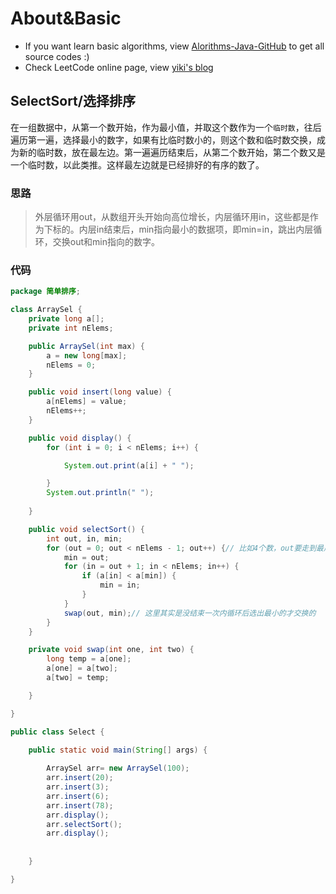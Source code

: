# About&Basic

- If you want learn basic algorithms, view [Alorithms-Java-GitHub](https://github.com/Tiffany270) to get all source codes :)
- Check LeetCode online page, view [yiki's blog](http://yiki.site/vuepress/Leetcode/)


## SelectSort/选择排序

 在一组数据中，从第一个数开始，作为最小值，并取这个数作为一个`临时数`，往后遍历第一遍，选择最小的数字，如果有比临时数小的，则这个数和临时数交换，成为新的临时数，放在最左边。第一遍遍历结束后，从第二个数开始，第二个数又是一个临时数，以此类推。这样最左边就是已经排好的有序的数了。


### 思路

>外层循环用out，从数组开头开始向高位增长，内层循环用in，这些都是作为下标的。内层in结束后，min指向最小的数据项，即min=in，跳出内层循环，交换out和min指向的数字。  

### 代码

```java
package 简单排序;

class ArraySel {
	private long a[];
	private int nElems;

	public ArraySel(int max) {
		a = new long[max];
		nElems = 0;
	}

	public void insert(long value) {
		a[nElems] = value;
		nElems++;
	}

	public void display() {
		for (int i = 0; i < nElems; i++) {

			System.out.print(a[i] + " ");

		}
		System.out.println(" ");
		
	}

	public void selectSort() {
		int out, in, min;
		for (out = 0; out < nElems - 1; out++) {// 比如4个数，out要走到最后一个数，要走三步
			min = out;
			for (in = out + 1; in < nElems; in++) {
				if (a[in] < a[min]) {
					min = in;
				}
			}
			swap(out, min);// 这里其实是没结束一次内循环后选出最小的才交换的
		}
	}

	private void swap(int one, int two) {
		long temp = a[one];
		a[one] = a[two];
		a[two] = temp;

	}

}

public class Select {

	public static void main(String[] args) {
		
		ArraySel arr= new ArraySel(100);
		arr.insert(20);
		arr.insert(3);
		arr.insert(6);
		arr.insert(78);
		arr.display();
		arr.selectSort();
		arr.display();
		
		
	}

}


```

